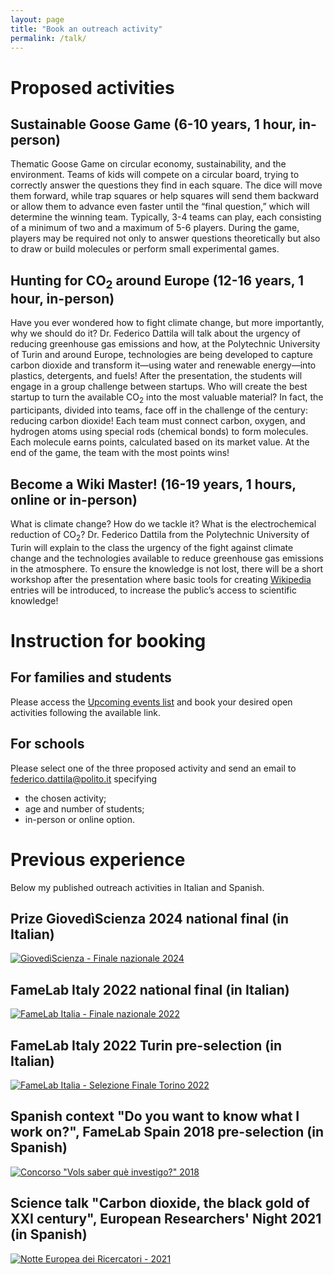 ```yaml
---
layout: page
title: "Book an outreach activity"
permalink: /talk/
---
```


# Proposed activities

## Sustainable Goose Game (6-10 years, 1 hour, in-person)
Thematic Goose Game on circular economy, sustainability, and the environment. Teams of kids will compete on a circular board, trying to correctly answer the questions they find in each square. The dice will move them forward, while trap squares or help squares will send them backward or allow them to advance even faster until the “final question,” which will determine the winning team. Typically, 3-4 teams can play, each consisting of a minimum of two and a maximum of 5-6 players. During the game, players may be required not only to answer questions theoretically but also to draw or build molecules or perform small experimental games.
 
## Hunting for CO<sub>2</sub> around Europe (12-16 years, 1 hour, in-person)
Have you ever wondered how to fight climate change, but more importantly, why we should do it? Dr. Federico Dattila will talk about the urgency of reducing greenhouse gas emissions and how, at the Polytechnic University of Turin and around Europe, technologies are being developed to capture carbon dioxide and transform it—using water and renewable energy—into plastics, detergents, and fuels! After the presentation, the students will engage in a group challenge between startups. Who will create the best startup to turn the available CO<sub>2</sub> into the most valuable material? In fact, the participants, divided into teams, face off in the challenge of the century: reducing carbon dioxide! Each team must connect carbon, oxygen, and hydrogen atoms using special rods (chemical bonds) to form molecules. Each molecule earns points, calculated based on its market value. At the end of the game, the team with the most points wins!

## Become a Wiki Master! (16-19 years, 1 hours, online or in-person)  
What is climate change? How do we tackle it? What is the electrochemical reduction of CO<sub>2</sub>? Dr. Federico Dattila from the Polytechnic University of Turin will explain to the class the urgency of the fight against climate change and the technologies available to reduce greenhouse gas emissions in the atmosphere. To ensure the knowledge is not lost, there will be a short workshop after the presentation where basic tools for creating [Wikipedia](https://en.wikipedia.org/wiki/Main_Page) entries will be introduced, to increase the public’s access to scientific knowledge!

# Instruction for booking

## For families and students
Please access the [Upcoming events list](https://fededat.github.io/events/) and book your desired open activities following the available link. 

## For schools
Please select one of the three proposed activity and send an email to federico.dattila@polito.it specifying
- the chosen activity;
- age and number of students;
- in-person or online option.

# Previous experience

Below my published outreach activities in Italian and Spanish.

## Prize GiovedìScienza 2024 national final (in Italian)
[![GiovedìScienza - Finale nazionale 2024](https://img.youtube.com/vi/eFGHrO9vWLU/0.jpg)](https://www.youtube.com/watch?v=eFGHrO9vWLU)

## FameLab Italy 2022 national final (in Italian)
[![FameLab Italia - Finale nazionale 2022](https://img.youtube.com/vi/OBpRP93BrFg/0.jpg)](https://www.youtube.com/watch?v=OBpRP93BrFg)

## FameLab Italy 2022 Turin pre-selection (in Italian)
[![FameLab Italia - Selezione Finale Torino 2022](https://img.youtube.com/vi/j1nVI4Am2xY/0.jpg)](https://www.youtube.com/watch?v=j1nVI4Am2xY)

## Spanish context "Do you want to know what I work on?", FameLab Spain 2018 pre-selection (in Spanish)
[![Concorso "Vols saber què investigo?" 2018](https://img.youtube.com/vi/jDeX1o5lK1w/0.jpg)](https://www.youtube.com/watch?v=jDeX1o5lK1w)

## Science talk "Carbon dioxide, the black gold of XXI century", European Researchers' Night 2021 (in Spanish)
[![Notte Europea dei Ricercatori - 2021](https://img.youtube.com/vi/d6NfSE_7PA0/0.jpg)](https://www.youtube.com/watch?v=d6NfSE_7PA0)
